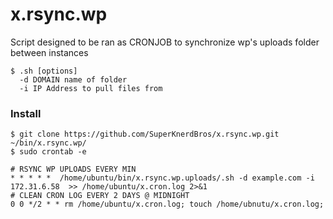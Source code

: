 # x.rsync.wp

Script designed to be ran as CRONJOB to synchronize wp's uploads folder between instances
    
    $ .sh [options]
      -d DOMAIN name of folder
      -i IP Address to pull files from

### Install 
    $ git clone https://github.com/SuperKnerdBros/x.rsync.wp.git ~/bin/x.rsync.wp/
    $ sudo crontab -e
    
    # RSYNC WP UPLOADS EVERY MIN
    * * * * *  /home/ubuntu/bin/x.rsync.wp.uploads/.sh -d example.com -i 172.31.6.58  >> /home/ubuntu/x.cron.log 2>&1
    # CLEAN CRON LOG EVERY 2 DAYS @ MIDNIGHT
    0 0 */2 * * rm /home/ubuntu/x.cron.log; touch /home/ubnutu/x.cron.log;
